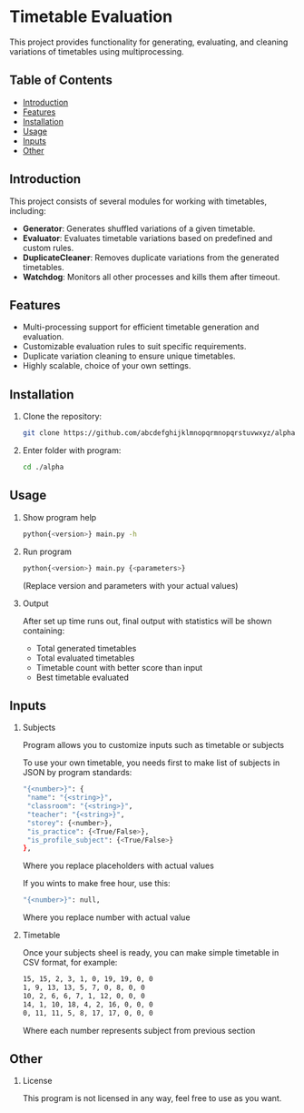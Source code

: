 # Timetable Evaluation

This project provides functionality for generating, evaluating, and cleaning variations of timetables using multiprocessing.

## Table of Contents

- [Introduction](#introduction)
- [Features](#features)
- [Installation](#installation)
- [Usage](#usage)
- [Inputs](#inputs)
- [Other](#Other)

## Introduction

This project consists of several modules for working with timetables, including:

- **Generator**: Generates shuffled variations of a given timetable.
- **Evaluator**: Evaluates timetable variations based on predefined and custom rules.
- **DuplicateCleaner**: Removes duplicate variations from the generated timetables.
- **Watchdog**: Monitors all other processes and kills them after timeout.

## Features

- Multi-processing support for efficient timetable generation and evaluation.
- Customizable evaluation rules to suit specific requirements.
- Duplicate variation cleaning to ensure unique timetables.
- Highly scalable, choice of your own settings.

## Installation

1. Clone the repository:

   ```bash
   git clone https://github.com/abcdefghijklmnopqrmnopqrstuvwxyz/alpha.git

2. Enter folder with program:

   ```bash
   cd ./alpha

## Usage

1. Show program help

   ```bash
   python{<version>} main.py -h

2. Run program

   ```bash
   python{<version>} main.py {<parameters>}
   ```

   (Replace version and parameters with your actual values)

3. Output

   After set up time runs out, final output with statistics will be shown containing:
      - Total generated timetables 
      - Total evaluated timetables
      - Timetable count with better score than input
      - Best timetable evaluated 

## Inputs

1. Subjects

   Program allows you to customize inputs such as timetable or subjects

   To use your own timetable, you needs first to make list of subjects in JSON by program standards:

   ```bash
   "{<number>}": {
    "name": "{<string>}",
    "classroom": "{<string>}",
    "teacher": "{<string>}",
    "storey": {<number>},
    "is_practice": {<True/False>},
    "is_profile_subject": {<True/False>}
   },
   ```

   Where you replace placeholders with actual values
   
   If you wints to make free hour, use this:

   ```bash
   "{<number>}": null,
   ```

   Where you replace number with actual value

2. Timetable

   Once your subjects sheel is ready, you can make simple timetable in CSV format, for example:

   ```bash
   15, 15, 2, 3, 1, 0, 19, 19, 0, 0
   1, 9, 13, 13, 5, 7, 0, 8, 0, 0
   10, 2, 6, 6, 7, 1, 12, 0, 0, 0
   14, 1, 10, 18, 4, 2, 16, 0, 0, 0
   0, 11, 11, 5, 8, 17, 17, 0, 0, 0
   ```

   Where each number represents subject from previous section

## Other

1. License

   This program is not licensed in any way, feel free to use as you want.
